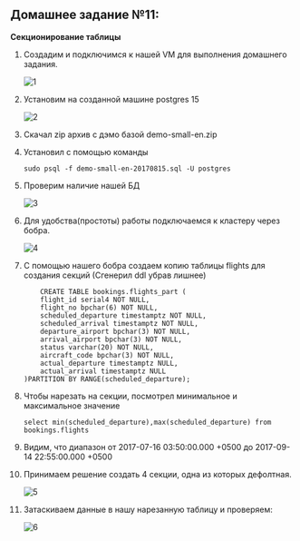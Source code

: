 ## **Домашнее задание №11:**
**Секционирование таблицы**
1.  Создадим и подключимся к нашей VM для выполнения домашнего задания.
    
    ![1](https://user-images.githubusercontent.com/97864676/217262366-62834008-ccaa-4062-83db-e1b9be7bbb83.png)

2.  Установим на созданной машине postgres 15
    
    ![2](https://user-images.githubusercontent.com/97864676/217262395-bb72caec-ff52-40e1-9b1f-31a9c64bd812.png)

3. Скачал zip архив с дэмо базой demo-small-en.zip
4. Установил с помощью команды 
    ```
    sudo psql -f demo-small-en-20170815.sql -U postgres
    ```
5. Проверим наличие нашей БД
    
    ![3](https://user-images.githubusercontent.com/97864676/217262980-c74259b8-4ebd-4764-8140-e3dbb104fa0c.png)

6.  Для удобства(простоты) работы подключаемся к кластеру через бобра.
    
    ![4](https://user-images.githubusercontent.com/97864676/217263009-d78da371-29cb-42b1-b7bc-c4bfe8adffeb.png)

7. С помощью нашего бобра создаем копию таблицы flights для создания секций (Сгенерил ddl убрав лишнее)
    ```
        CREATE TABLE bookings.flights_part (
        flight_id serial4 NOT NULL,
        flight_no bpchar(6) NOT NULL,
        scheduled_departure timestamptz NOT NULL,
        scheduled_arrival timestamptz NOT NULL,
        departure_airport bpchar(3) NOT NULL,
        arrival_airport bpchar(3) NOT NULL,
        status varchar(20) NOT NULL,
        aircraft_code bpchar(3) NOT NULL,
        actual_departure timestamptz NULL,
        actual_arrival timestamptz NULL
    )PARTITION BY RANGE(scheduled_departure);
    ```

8. Чтобы нарезать на секции, посмотрел минимальное и максимальное значение 
    ```
    select min(scheduled_departure),max(scheduled_departure) from bookings.flights
    ```
9.  Видим, что диапазон от 2017-07-16 03:50:00.000 +0500 до 2017-09-14 22:55:00.000 +0500
10. Принимаем решение создать 4 секции, одна из которых дефолтная.

    ![5](https://user-images.githubusercontent.com/97864676/217263061-bfb4d717-04d9-4ba1-b48c-74b47991cd73.png)

11. Затаскиваем данные в нашу нарезанную таблицу и проверяем:
    
    ![6](https://user-images.githubusercontent.com/97864676/217263088-d6359103-b6f3-4440-a73a-28870a7acc68.png)
